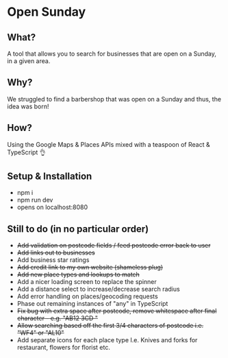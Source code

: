 # Open Sunday

## What?

A tool that allows you to search for businesses that are open on a Sunday, in a given area.

## Why?

We struggled to find a barbershop that was open on a Sunday and thus, the idea was born!

## How?

Using the Google Maps & Places APIs mixed with a teaspoon of React & TypeScript 👌

## Setup & Installation

- npm i
- npm run dev
- opens on localhost:8080

## Still to do (in no particular order)

- ~~Add validation on postcode fields / feed postcode error back to user~~
- ~~Add links out to businesses~~
- Add business star ratings
- ~~Add credit link to my own website (shameless plug)~~
- ~~Add new place types and lookups to match~~
- Add a nicer loading screen to replace the spinner
- Add a distance select to increase/decrease search radius
- Add error handling on places/geocoding requests
- Phase out remaining instances of "any" in TypeScript
- ~~Fix bug with extra space after postcode, remove whitespace after final character - e.g. "AB12 3CD "~~
- ~~Allow searching based off the first 3/4 characters of postcode i.e. "WF4" or "AL10"~~
- Add separate icons for each place type I.e. Knives and forks for restaurant, flowers for florist etc.
